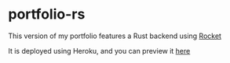 # portfolio-rs

This version of my portfolio features a Rust backend using [Rocket](https://github.com/SergioBenitez/Rocket/tree/v0.4)

It is deployed using Heroku, and you can preview it [here](https://alan-swenson-portfolio-rs.herokuapp.com/)
